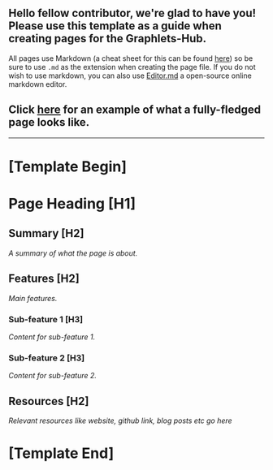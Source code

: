 ## Hello fellow contributor, we're glad to have you! Please use this template as a guide when creating pages for the Graphlets-Hub. 
All pages use Markdown (a cheat sheet for this can be found [here](https://github.com/adam-p/markdown-here/wiki/Markdown-Cheatsheet)) so be sure to use `.md` as the extension when creating the page file. If you do not wish to use markdown, you can also use [Editor.md](https://pandao.github.io/editor.md/en.html "Editor.md") a open-source online markdown editor.

## Click [here](/README.md) for an example of what a fully-fledged page looks like.
------------------------
# [Template Begin]
# Page Heading [H1]

## Summary [H2]

*A summary of what the page is about.*

## Features [H2]

*Main features.*

### Sub-feature 1 [H3]

*Content for sub-feature 1.*

### Sub-feature 2 [H3]

*Content for sub-feature 2.*

## Resources [H2]

*Relevant resources like website, github link, blog posts etc go here*

# [Template End]
